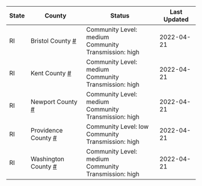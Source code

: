 State | County | Status | Last Updated
--- | --- | --- | --- 
RI | Bristol County <a href="#bristol_county">#</a> | <a name="bristol_county"></a>Community Level: medium<br/>Community Transmission: high | 2022-04-21
RI | Kent County <a href="#kent_county">#</a> | <a name="kent_county"></a>Community Level: medium<br/>Community Transmission: high | 2022-04-21
RI | Newport County <a href="#newport_county">#</a> | <a name="newport_county"></a>Community Level: medium<br/>Community Transmission: high | 2022-04-21
RI | Providence County <a href="#providence_county">#</a> | <a name="providence_county"></a>Community Level: low<br/>Community Transmission: high | 2022-04-21
RI | Washington County <a href="#washington_county">#</a> | <a name="washington_county"></a>Community Level: medium<br/>Community Transmission: high | 2022-04-21
